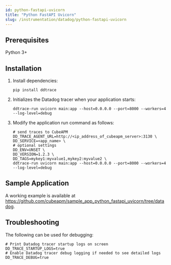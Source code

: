 ```yaml
---
id: python-fastapi-uvicorn
title: "Python FastAPI Uvicorn"
slug: /instrumentation/datadog/python-fastapi-uvicorn
---
```


## Prerequisites

Python 3+

## Installation

1. Install dependencies:

   ```shell
   pip install ddtrace
   ```

2. Initializes the Datadog tracer when your application starts:

    ```shell
    ddtrace-run uvicorn main:app --host=0.0.0.0 --port=8000 --workers=4 --log-level=debug
    ```

4. Modify the application run command as follows:

   ```shell
   # send traces to CubeAPM
   DD_TRACE_AGENT_URL=http://<ip_address_of_cubeapm_server>:3130 \
   DD_SERVICE=<app_name> \
   # optional settings
   DD_ENV=UNSET \
   DD_VERSION=1.2.3 \
   DD_TAGS=mykey1:myvalue1,mykey2:myvalue2 \
   ddtrace-run uvicorn main:app --host=0.0.0.0 --port=8000 --workers=4 --log-level=debug
   ```

## Sample Application

A working example is available at https://github.com/cubeapm/sample_app_python_fastapi_uvicorn/tree/datadog.

## Troubleshooting

The following can be used for debugging:

```shell
# Print Datadog tracer startup logs on screen
DD_TRACE_STARTUP_LOGS=true
# Enable Datadog tracer debug logging if needed to see detailed logs
DD_TRACE_DEBUG=true
```